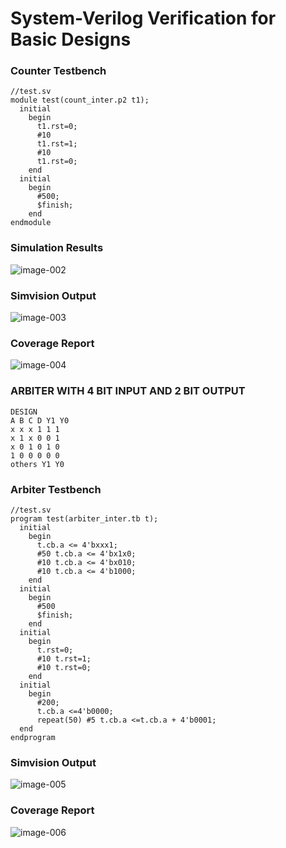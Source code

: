 # System-Verilog Verification for Basic Designs
### Counter Testbench

```
//test.sv
module test(count_inter.p2 t1);
  initial
    begin
      t1.rst=0;
      #10
      t1.rst=1;
      #10
      t1.rst=0;
    end
  initial
    begin
      #500;
      $finish;
    end
endmodule
```
### Simulation Results
![image-002](https://github.com/Knightmare-0/System-Verilog/assets/112769624/ee6e60c2-4eaa-493b-952d-8d8a7b1338b1)

### Simvision Output
![image-003](https://github.com/Knightmare-0/System-Verilog/assets/112769624/cee8135a-3e57-42cf-9b19-3cfb8c424c4c)

### Coverage Report
![image-004](https://github.com/Knightmare-0/System-Verilog/assets/112769624/5b706b0f-4177-4948-81fa-1bb645be4bdd)

### ARBITER WITH 4 BIT INPUT AND 2 BIT OUTPUT


```
DESIGN
A B C D Y1 Y0
x x x 1 1 1
x 1 x 0 0 1
x 0 1 0 1 0
1 0 0 0 0 0
others Y1 Y0
```

### Arbiter Testbench

```
//test.sv
program test(arbiter_inter.tb t);
  initial
    begin
      t.cb.a <= 4'bxxx1;
      #50 t.cb.a <= 4'bx1x0;
      #10 t.cb.a <= 4'bx010;
      #10 t.cb.a <= 4'b1000;
    end
  initial
    begin
      #500
      $finish;
    end
  initial
    begin
      t.rst=0;
      #10 t.rst=1;
      #10 t.rst=0;
    end
  initial
    begin
      #200;
      t.cb.a <=4'b0000;
      repeat(50) #5 t.cb.a <=t.cb.a + 4'b0001;
  end
endprogram
```

### Simvision Output
![image-005](https://github.com/Knightmare-0/System-Verilog/assets/112769624/38533f4e-2627-4eb2-a887-c0b6081e98d0)


### Coverage Report
![image-006](https://github.com/Knightmare-0/System-Verilog/assets/112769624/9b0f9bc2-9b85-4477-8487-ecdc51760517)









